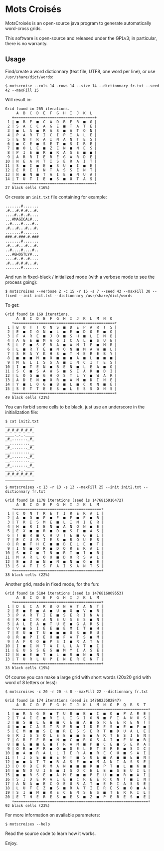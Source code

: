 # Mots Croisés

MotsCroisés is an open-source java program to generate automatically
word-cross grids.

This software is open-source and released under the GPLv3;
in particular, there is no warranty.

## Usage

Find/create a word dictionnary (text file, UTF8, one word per line), or use `/usr/share/dict/words`:

	$ motscroise --cols 14 -rows 14 --size 14 --dictionnary fr.txt --seed 42 --maxFill 15

Will result in:

	Grid found in 265 iterations.
	     A  B  C  D  E  F  G  H  I  J  K  L 
	   +====================================+
	 1 | ■  B  E  ■  C  A  D  R  E  R  ■  G |
	 2 | S  A  C  C  A  G  E  ■  T  A  T  E |
	 3 | ■  L  A  ■  R  A  S  ■  A  T  O  N |
	 4 | P  A  R  T  I  C  I  P  I  A  L  E |
	 5 | E  N  T  R  A  I  N  A  N  T  E  S |
	 6 | ■  C  E  ■  S  E  T  ■  S  I  R  E |
	 7 | ■  O  L  E  ■  Z  E  N  ■  N  E  S |
	 8 | P  I  E  ■  R  ■  R  A  S  E  ■  ■ |
	 9 | A  R  R  I  E  R  E  G  A  R  D  E |
	10 | N  E  A  N  T  I  S  E  R  A  I  T |
	11 | S  ■  I  ■  E  ■  S  U  ■  I  ■  E |
	12 | E  R  E  I  N  T  A  S  S  E  N  T |
	13 | N  ■  N  ■  T  A  I  E  ■  N  U  A |
	14 | T  U  T  I  E  ■  S  ■  O  T  A  S |
	   +====================================+
	27 black cells (16%)

Or create an `init.txt` file containing for example:

	.......#.......
	.#...#.#.#...#.
	....#..#..#....
	...#MAGICAL#...
	..#....#....#..
	.#...#...#...#.
	.......#.......
	###.#.###.#.###
	.......#.......
	.#...#...#...#.
	..#....#....#..
	...#GHOSTLY#...
	....#..#..#....
	.#...#.#.#...#.
	.......#.......

And run in fixed-black / initialized mode (with a verbose mode to see the process going):

	$ motscroises --verbose 2 -c 15 -r 15 -s 7 --seed 43 --maxFill 30 --fixed --init init.txt --dictionnary /usr/share/dict/words
	
To get:

	Grid found in 169 iterations.
	     A  B  C  D  E  F  G  H  I  J  K  L  M  N  O
	   +=============================================+
	 1 | B  U  T  T  O  N  S  ■  D  E  P  A  R  T  S |
	 2 | E  ■  I  O  N  ■  L  ■  E  ■  D  O  E  ■  O |
	 3 | F  A  R  E  ■  J  O  ■  S  H  ■  L  I  M  B |
	 4 | A  G  E  ■  M  A  G  I  C  A  L  ■  S  U  E |
	 5 | L  E  ■  S  E  R  A  ■  A  M  I  E  ■  M  R |
	 6 | L  ■  R  T  E  ■  N  O  N  ■  M  A  W  ■  L |
	 7 | S  H  A  Y  K  H  S  ■  T  H  E  R  E  B  Y |
	 8 | ■  ■  ■  M  ■  O  ■  ■  ■  A  ■  L  ■  ■  ■ |
	 9 | M  E  L  I  S  S  A  ■  I  N  C  I  T  E  S |
	10 | I  ■  T  E  N  ■  B  E  N  ■  L  E  A  ■  O |
	11 | S  C  ■  S  A  W  S  ■  S  E  A  R  ■  D  I |
	12 | L  O  G  ■  G  H  O  S  T  L  Y  ■  W  A  R |
	13 | A  D  E  N  ■  O  R  ■  A  M  ■  D  I  N  E |
	14 | Y  ■  L  O  G  ■  B  ■  L  ■  C  O  N  ■  E |
	15 | S  E  T  T  E  E  S  ■  L  E  S  S  O  N  S |
	   +=============================================+
	49 black cells (21%)

You can forbid some cells to be black, just use an underscore in the initialization file:

	$ cat init2.txt
	_____________
	_#_#_#_#_#_#_
	____._._.____
	_#_......._#_
	__.........__
	_#_......._#_
	__.........__
	_#_......._#_
	__.........__
	_#_......._#_
	____._._.____
	_#_#_#_#_#_#_
	_____________

	$ motscroises -c 13 -r 13 -s 13 --maxFill 25 --init init2.txt --dictionnary fr.txt

	Grid found in 1178 iterations (seed is 1476815916472)
	     A  B  C  D  E  F  G  H  I  J  K  L  M 
	   +=======================================+
	 1 | C  O  N  T  R  E  T  I  R  E  R  A  I |
	 2 | A  ■  O  ■  E  ■  E  ■  E  ■  E  ■  R |
	 3 | T  R  I  S  M  E  ■  L  I  M  I  E  R |
	 4 | H  ■  R  I  E  N  ■  A  N  O  N  ■  E |
	 5 | E  X  ■  ■  R  ■  D  ■  S  I  ■  A  S |
	 6 | T  ■  R  ■  C  H  U  T  E  ■  G  ■  I |
	 7 | E  C  U  R  I  E  S  ■  R  O  U  E  S |
	 8 | R  ■  T  H  E  ■  ■  B  E  L  E  ■  T |
	 9 | I  N  ■  O  R  ■  D  O  R  E  R  A  I |
	10 | S  ■  C  ■  I  N  ■  R  I  ■  I  ■  B |
	11 | M  A  R  L  O  U  ■  D  O  R  S  A  L |
	12 | E  ■  U  ■  N  ■  N  ■  N  ■  O  ■  E |
	13 | S  A  T  I  S  F  A  I  S  A  N  T  S |
	   +=======================================+
	38 black cells (22%)

Another grid, made in fixed mode, for the fun:

	Grid found in 5184 iterations (seed is 1476816809553)
	     A  B  C  D  E  F  G  H  I  J  K  L  M
	   +=======================================+
	 1 | D  E  C  A  R  B  O  N  A  T  A  N  T |
	 2 | E  ■  E  ■  A  ■  U  ■  G  ■  V  ■  R |
	 3 | P  A  R  T  I  E  ■  S  E  R  I  N  A |
	 4 | R  ■  C  R  A  N  E  U  S  E  S  ■  N |
	 5 | A  L  E  A  ■  T  U  E  ■  G  A  R  S |
	 6 | V  ■  S  I  E  E  ■  E  M  I  T  ■  H |
	 7 | E  U  ■  T  U  ■  ■  ■  U  S  ■  R  U |
	 8 | R  ■  P  I  E  U  ■  F  A  T  S  ■  M |
	 9 | A  F  R  O  ■  P  S  I  ■  R  A  T  A |
	10 | I  ■  I  N  T  A  I  L  L  A  T  ■  I |
	11 | E  U  S  S  E  S  ■  M  Y  I  A  S  E |
	12 | N  ■  E  ■  T  ■  L  ■  R  ■  N  ■  N |
	13 | T  U  R  L  U  P  I  N  E  R  E  N  T |
	   +=======================================+
	33 black cells (19%)

Of course you can make a large grid with short words (20x20 grid with word of 8 letters or less):

	$ motscroises -c 20 -r 20 -s 8 --maxFill 22 --dictionnary fr.txt

	Grid found in 174 iterations (seed is 1476823582847)
	     A  B  C  D  E  F  G  H  I  J  K  L  M  N  O  P  Q  R  S  T 
	   +============================================================+
	 1 | ■  R  A  G  E  ■  T  U  B  ■  B  ■  I  ■  O  ■  P  A  R  E |
	 2 | T  A  I  E  ■  R  E  L  I  G  I  O  N  ■  P  I  A  N  O  S |
	 3 | ■  S  ■  L  E  ■  ■  C  E  ■  A  ■  G  R  E  E  R  E  N  T |
	 4 | ■  ■  C  A  S  T  R  E  R  ■  I  D  E  E  S  ■  E  ■  F  ■ |
	 5 | E  M  ■  ■  S  E  ■  R  E  S  S  E  R  T  ■  D  U  A  L  E |
	 6 | R  I  S  S  O  L  E  E  ■  ■  E  ■  A  R  T  E  S  I  E  N |
	 7 | G  R  E  E  R  ■  N  ■  C  ■  R  O  S  A  I  ■  E  N  ■  R |
	 8 | ■  E  ■  ■  E  ■  T  R  A  M  ■  P  ■  C  E  ■  S  E  R  A |
	 9 | O  R  ■  P  R  ■  O  ■  D  E  L  E  T  E  R  E  ■  S  I  C |
	10 | ■  A  ■  R  A  L  L  I  E  R  A  ■  R  E  C  U  ■  S  A  I |
	11 | T  I  S  E  ■  ■  E  N  T  ■  S  U  E  ■  A  ■  ■  E  ■  N |
	12 | ■  ■  A  T  T  ■  R  A  S  E  ■  ■  M  A  N  I  A  S  S  E |
	13 | D  O  B  E  R  M  A  N  ■  ■  ■  R  ■  P  T  ■  L  ■  K  ■ |
	14 | ■  N  O  U  I  E  ■  I  S  O  C  E  L  E  ■  S  E  U  I  L |
	15 | ■  ■  R  S  E  ■  A  M  E  ■  ■  P  E  U  ■  ■  R  ■  A  I |
	16 | S  I  D  E  R  A  L  E  ■  C  R  E  E  R  O  N  T  ■  I  N |
	17 | A  N  A  ■  E  C  O  E  U  R  A  T  ■  E  M  I  A  S  S  E |
	18 | L  U  T  E  Z  ■  S  ■  R  A  T  I  E  R  E  S  ■  O  ■  A |
	19 | S  I  ■  M  ■  R  E  C  E  N  S  E  S  ■  T  E  R  R  I  L |
	20 | E  T  H  E  R  E  S  ■  E  S  ■  Z  ■  P  E  R  E  S  ■  E |
	   +============================================================+
	92 black cells (23%)

For more information on available parameters:

	$ motscroises --help

Read the source code to learn how it works.

Enjoy.
